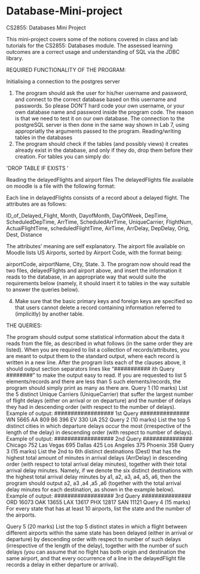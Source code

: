 # Database-Mini-project
CS2855: Databases Mini Project

This mini-project covers some of the notions covered in class and lab tutorials for the CS2855: Databases module. The assessed learning outcomes are a correct usage and understanding of SQL via the JDBC library.

REQUIRED FUNCTIONALITY OF THE PROGRAM:

Initialising a connection to the postgres server
1. The program should ask the user for his/her username and password, and connect to the correct database based on this username and passwords. So please DON’T hard code your own username, or your own database name and password inside the program code. The reason is that we need to test it on our own database. The connection to the postgreSQL server is then done in the same way shown in Lab 7, using appropriatly the arguments passed to the program.
Reading/writing tables in the databases
2. The program should check if the tables (and possibly views) it creates already exist in the database, and only if they do, drop them before their creation. For tables you can simply do:

  'DROP TABLE IF EXISTS <table-name>'

  Reading the delayedFlights and airport files
  The delayedFlights file available on moodle is a file with the following format:

  Each line in delayedFlights consists of a record about a delayed flight.
  The attributes are as follows:

  ID_of_Delayed_Flight, Month, DayofMonth, DayOfWeek, DepTime, ScheduledDepTime, ArrTime,     ScheduledArrTime, 
  UniqueCarrier, FlightNum, ActualFlightTime, scheduledFlightTime, AirTime, ArrDelay, DepDelay,   Orig, Dest, Distance

  The attributes’ meaning are self explanatory.
  The airport file available on Moodle lists US Airports, sorted by Airport Code, with the format being:

  airportCode, airportName, City, State.
3. The program now should read the two files, delayedFlights and airport above, and insert the information it reads to the database, in an appropriate way that would suite the requirements below (namely, it should insert it to tables in the way suitable to answer the queries below).

4. Make sure that the basic primary keys and foreign keys are specified so that users cannot delete a record containing information referred to (implicitly) by another table.

THE QUERIES:

The program should output some statistical information about the data it reads from the file, as described in what follows (in the same order they are listed).
When you are required to list a collection of records/attributes, you are meant to output them to the standard output, where each record is written in a new line.
After the program lists each of the clauses above, it should output section separators lines like “########### ith Query ########” to make the output easy to read.
If you are requested to list 5 elements/records and there are less than 5 such elements/records, the program should simply print as many as there are.
Query 1 (10 marks)
List the 5 distinct Unique Carriers (UniqueCarrier) that suffer the largest number of flight delays (either on arrival or on departure) and the number of delays they had in descending order (with respect to the number of delays).
Example of output:
################## 1st Query ###############
WN 5665
AA 809
B6 396
EV 330
UA 252
Query 2 (10 marks)
List the top 5 distinct cities in which departure delays occur the most (irrespective of the length of the delay) in descending order (with respect to number of delays).
Example of output:
################## 2nd Query ###############
Chicago 752
Las Vegas 695
Dallas 425
Los Angeles 375
Phoenix 358
Query 3 (15 marks)
List the 2nd to 6th distinct destinations (Dest) that has the highest total amount of minutes in arrival delays (ArrDelay) in descending order (with respect to total arrival delay minutes), together with their total arrival delay minutes. Namely, if we denote the six distinct
destinations with the highest total arrival delay minutes by a1, a2, a3, a4, a5, a6, then the program should output a2, a3 ,a4 ,a5 ,a6 (together with the total arrival delay minutes for each destination, as shown in the example below).
Example of output:
################## 3rd Query ###############
ORD 16073
OAK 13655
LAX 13617
PHX 12817
SAN 11121
Query 4 (15 marks)
For every state that has at least 10 airports, list the state and the number of the airports.

Query 5 (20 marks)
List the top 5 distinct states in which a flight between different airports within the same state has been delayed (either in arrival or departure) by descending order with respect to number of such delays (irrespective of the length of the delay), together with the number of such delays (you can assume that no flight has both origin and destination the same airport, and that every occurrence of a line in the delayedFlight file records a delay in either departure or arrival).
